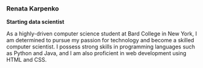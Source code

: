 ### Renata Karpenko
**Starting data scientist**

As a highly-driven computer science student at Bard College in New York, I am determined to pursue my passion for technology and become a skilled computer scientist. I possess strong skills in programming languages such as Python and Java, and I am also proficient in web development using HTML and CSS. 
